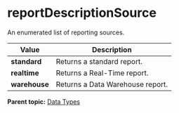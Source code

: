# reportDescriptionSource

An enumerated list of reporting sources.

|Value|Description|
|-----|-----------|
|**standard** | Returns a standard report. |
|**realtime** | Returns a Real-Time report. |
|**warehouse** | Returns a Data Warehouse report. |

**Parent topic:** [Data Types](../data_types/datatypes.md)

